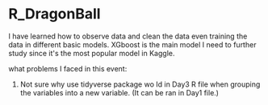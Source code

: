 # R_DragonBall

I have learned how to observe data and clean the data even training the data in different basic models. XGboost is the main model I need to further study since it's the most popular model in Kaggle.

what problems I faced in this event:
1. Not sure why use tidyverse package wo Id in Day3 R file when grouping the variables into a new variable. (It can be ran in Day1 file.)  

